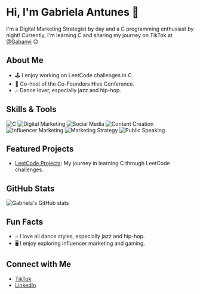 # Hi, I'm Gabriela Antunes 👋

I'm a Digital Marketing Strategist by day and a C programming enthusiast by night! Currently, I'm learning C and sharing my journey on TikTok at [@Gabanvi](https://www.tiktok.com/@gabanvi) 😊

## About Me
- 🕹 I enjoy working on LeetCode challenges in C.
- 🎉 Co-host of the Co-Founders Hive Conference.
- 🎶 Dance lover, especially jazz and hip-hop.

## Skills & Tools
![C](https://img.shields.io/badge/-C-00599C?logo=c&logoColor=white)
![Digital Marketing](https://img.shields.io/badge/-Digital%20Marketing-blue)
![Social Media](https://img.shields.io/badge/-Social%20Media-1DA1F2?logo=twitter&logoColor=white)
![Content Creation](https://img.shields.io/badge/-Content%20Creation-FF4500?logo=youtube&logoColor=white)
![Influencer Marketing](https://img.shields.io/badge/-Influencer%20Marketing-E4405F?logo=instagram&logoColor=white)
![Marketing Strategy](https://img.shields.io/badge/-Marketing%20Strategy-2C3E50?logo=slideshare&logoColor=white)
![Public Speaking](https://img.shields.io/badge/-Public%20Speaking-8E44AD?logo=mic&logoColor=white)


## Featured Projects
- [LeetCode Projects](https://github.com/Gabanvi/LeetCode-Projects): My journey in learning C through LeetCode challenges.

## GitHub Stats
![Gabriela's GitHub stats](https://github-readme-stats.vercel.app/api?username=Gabanvi&show_icons=true&theme=radical)

## Fun Facts
- 🎶 I love all dance styles, especially jazz and hip-hop.
- 🖥️ I enjoy exploring influencer marketing and gaming.

## Connect with Me
- [TikTok](https://www.tiktok.com/@gabanvi)
- [LinkedIn](https://www.linkedin.com/in/gabriela-antunes/)

